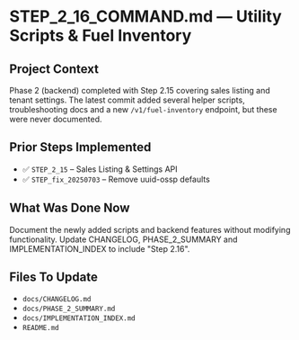 # STEP_2_16_COMMAND.md — Utility Scripts & Fuel Inventory

## Project Context
Phase 2 (backend) completed with Step 2.15 covering sales listing and tenant settings.
The latest commit added several helper scripts, troubleshooting docs and a new
`/v1/fuel-inventory` endpoint, but these were never documented.

## Prior Steps Implemented
* ✅ `STEP_2_15` – Sales Listing & Settings API
* ✅ `STEP_fix_20250703` – Remove uuid-ossp defaults

## What Was Done Now
Document the newly added scripts and backend features without modifying
functionality. Update CHANGELOG, PHASE_2_SUMMARY and IMPLEMENTATION_INDEX to
include "Step 2.16".

## Files To Update
* `docs/CHANGELOG.md`
* `docs/PHASE_2_SUMMARY.md`
* `docs/IMPLEMENTATION_INDEX.md`
* `README.md`

